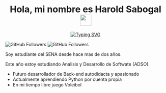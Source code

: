 <h1 align="center"><b>Hola, mi nombre es Harold Sabogal </b><img src="https://media.giphy.com/media/hvRJCLFzcasrR4ia7z/giphy.gif" width="35"></h1>


<p align="center">
<a href="https://git.io/typing-svg"><img src="https://readme-typing-svg.demolab.com?font=Fira+Code&weight=500&size=24&pause=1000&color=7900DA&center=true&multiline=true&width=435&lines=Software+developer" alt="Typing SVG" /></a></p>


![GitHub Followers](https://img.shields.io/github/followers/dst3v3n?style=social)
![GitHub Followers](https://img.shields.io/github/stars/dst3v3n?style=social)

Soy estudiante del SENA desde hace mas de dos años.

Este año estoy estudiando Analisis y Desarrollo de Softwate (ADSO).

* Futuro desarrollador de Back-end autodidacta y apasionado
* Actualmente aprendiendo Python por cuenta propia
* En mi tiempo libre juego Voleibol
